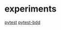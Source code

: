 # experiments
[pytest](./reports/pytest/index.html "Результат автотестирования python+Selenium+pytest")
[pytest-bdd](./reports/pytest-bdd/index.html "Результат автотестирования python+Selenium+pytest-bdd")
